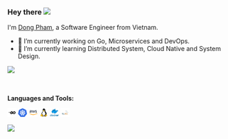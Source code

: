 ### Hey there <img src="https://media.giphy.com/media/hvRJCLFzcasrR4ia7z/giphy.gif" width="25px">

I'm [Dong Pham](https://github.com/thienma1258), a Software Engineer from Vietnam.

- 🔭 I’m currently working on Go, Microservices and DevOps.
- 🌱 I’m currently learning Distributed System, Cloud Native and System Design.

![](  ![visitors](https://visitor-badge.glitch.me/badge?page_id=ngocdongpham.thienma1258&left_color=green&right_color=red))

<br />

**Languages and Tools:**  

<code><img height="20" src="https://raw.githubusercontent.com/github/explore/80688e429a7d4ef2fca1e82350fe8e3517d3494d/topics/go/go.png"></code>
<code><img height="20" src="https://raw.githubusercontent.com/github/explore/80688e429a7d4ef2fca1e82350fe8e3517d3494d/topics/kubernetes/kubernetes.png"></code>
<code><img height="20" src="https://raw.githubusercontent.com/github/explore/80688e429a7d4ef2fca1e82350fe8e3517d3494d/topics/aws/aws.png"></code>
<code><img height="20" src="https://raw.githubusercontent.com/github/explore/80688e429a7d4ef2fca1e82350fe8e3517d3494d/topics/linux/linux.png"></code>
<code><img height="20" src="https://raw.githubusercontent.com/github/explore/80688e429a7d4ef2fca1e82350fe8e3517d3494d/topics/docker/docker.png"></code>
<code><img height="20" src="https://raw.githubusercontent.com/github/explore/80688e429a7d4ef2fca1e82350fe8e3517d3494d/topics/mysql/mysql.png"></code>

<img src="https://github-readme-stats.vercel.app/api?username=thienma1258&show_icons=true&theme=default" />
